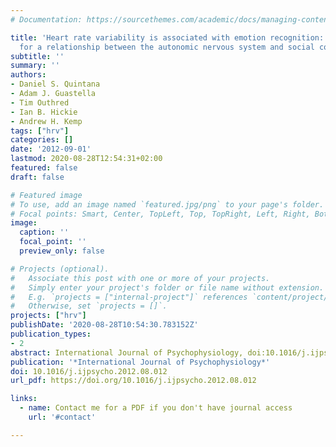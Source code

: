 ```yaml
---
# Documentation: https://sourcethemes.com/academic/docs/managing-content/

title: 'Heart rate variability is associated with emotion recognition: Direct evidence
  for a relationship between the autonomic nervous system and social cognition'
subtitle: ''
summary: ''
authors:
- Daniel S. Quintana
- Adam J. Guastella
- Tim Outhred
- Ian B. Hickie
- Andrew H. Kemp
tags: ["hrv"]
categories: []
date: '2012-09-01'
lastmod: 2020-08-28T12:54:31+02:00
featured: false
draft: false

# Featured image
# To use, add an image named `featured.jpg/png` to your page's folder.
# Focal points: Smart, Center, TopLeft, Top, TopRight, Left, Right, BottomLeft, Bottom, BottomRight.
image:
  caption: ''
  focal_point: ''
  preview_only: false

# Projects (optional).
#   Associate this post with one or more of your projects.
#   Simply enter your project's folder or file name without extension.
#   E.g. `projects = ["internal-project"]` references `content/project/deep-learning/index.md`.
#   Otherwise, set `projects = []`.
projects: ["hrv"]
publishDate: '2020-08-28T10:54:30.783152Z'
publication_types:
- 2
abstract: International Journal of Psychophysiology, doi:10.1016/j.ijpsycho.2012.08.012
publication: '*International Journal of Psychophysiology*'
doi: 10.1016/j.ijpsycho.2012.08.012
url_pdf: https://doi.org/10.1016/j.ijpsycho.2012.08.012

links:
  - name: Contact me for a PDF if you don't have journal access
    url: '#contact'

---
```

